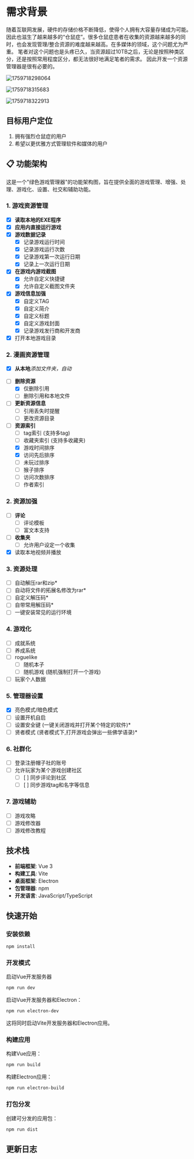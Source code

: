 # 需求背景

随着互联网发展，硬件的存储价格不断降低，使得个人拥有大容量存储成为可能。因此也滋生了越来越多的“仓鼠症”。很多仓鼠症患者在收集的资源越来越多的同时，也会发现管理/整合资源的难度越来越高。在多媒体的领域，这个问题尤为严重。
笔者对这个问题也是头疼已久，当资源超过10TB之后，无论是按照种类区分，还是按照常用程度区分，都无法很好地满足笔者的需求。
因此开发一个资源管理器是很有必要的。

![1759718298064](image/README/1759718298064.png)

![1759718315683](image/README/1759718315683.png)

![1759718322913](image/README/1759718322913.png)

## 目标用户定位

1. 拥有强烈仓鼠症的用户
2. 希望以更优雅方式管理软件和媒体的用户

## 📋 功能架构

这是一个"绿色游戏管理器"的功能架构图，旨在提供全面的游戏管理、增强、处理、游戏化、设置、社交和辅助功能。

### 1. 游戏资源管理

- [X] **读取本地的EXE程序**
- [X] **应用内直接运行游戏**
- [X] **游戏数据记录**
  - [X] 记录游戏运行时间
  - [X] 记录游戏运行次数
  - [X] 记录游戏第一次运行日期
  - [X] 记录上一次运行日期
- [X] **在游戏内游戏截图**
  - [X] 允许自定义快捷键
  - [X] 允许自定义截图文件夹
- [X] **游戏信息加强**
  - [X] 自定义TAG
  - [X] 自定义简介
  - [X] 自定义标题
  - [X] 自定义游戏封面
  - [X] 记录游戏发行商和开发商
- [X] 打开本地游戏目录

### 2. 漫画资源管理

* [X] **从本地***添加文件夹，自动*

- [ ] **删除资源**
  - [X] 仅删除引用
  - [ ] 删除引用和本地文件
- [ ] **更新资源信息**
  - [ ] 引用丢失时提醒
  - [ ] 更改资源目录
- [ ] **资源索引**
  - [ ] tag索引 (支持多tag)
  - [ ] 收藏夹索引 (支持多收藏夹)
  - [X] 游戏时间排序
  - [X] 访问先后排序
  - [ ] 未玩过排序
  - [ ] 猴子排序
  - [ ] 访问次数排序
  - [ ] 作者索引

### 2. 资源加强

- [ ] **评论**
  - [ ] 评论模板
  - [ ] 富文本支持
- [ ] **收集夹**
  - [ ] 允许用户设定一个收集
- [X] 读取本地视频并播放

### 3. 资源处理

- [ ] 自动解压rar和zip*
- [ ] 自动将文件的拓展名修改为rar*
- [ ] 自定义解压码*
- [ ] 自带常用解压码*
- [ ] 一键安装常见的运行环境

### 4. 游戏化

- [ ] 成就系统
- [ ] 养成系统
- [ ] roguelike
  - [ ] 随机本子
  - [ ] 随机游戏 (随机强制打开一个游戏)
- [ ] 玩家个人数据

### 5. 管理器设置

- [X] 亮色模式/暗色模式
- [ ] 设置开机自启
- [ ] 设置安全键 (一键关闭游戏并打开某个特定的软件)*
- [ ] 贤者模式 (贤者模式下,打开游戏会弹出一些佛学语录)*

### 6. 社群化

- [ ] 登录注册帽子社的账号
- [ ] 允许玩家为某个游戏创建社区
  - [ ] [ ] 同步评论到社区
  - [ ] [ ] 同步游戏tag和名字等信息

### 7. 游戏辅助

- [ ] 游戏攻略
- [ ] 游戏修改器
- [ ] 游戏修改教程

## 技术栈

- **前端框架**: Vue 3
- **构建工具**: Vite
- **桌面框架**: Electron
- **包管理器**: npm
- **开发语言**: JavaScript/TypeScript

## 快速开始

### 安装依赖

```bash
npm install
```

### 开发模式

启动Vue开发服务器

```bash
npm run dev
```

启动Vue开发服务器和Electron：

```bash
npm run electron-dev
```

这将同时启动Vite开发服务器和Electron应用。

### 构建应用

构建Vue应用：

```bash
npm run build
```

构建Electron应用：

```bash
npm run electron-build
```

### 打包分发

创建可分发的应用包：

```bash
npm run dist
```

## 更新日志

